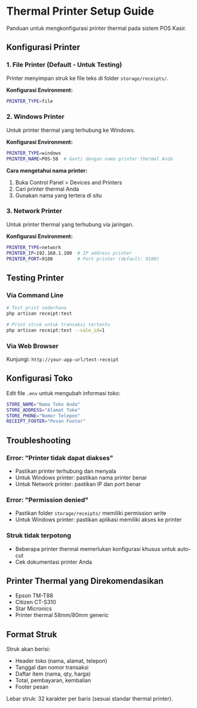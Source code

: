 # Thermal Printer Setup Guide

Panduan untuk mengkonfigurasi printer thermal pada sistem POS Kasir.

## Konfigurasi Printer

### 1. File Printer (Default - Untuk Testing)

Printer menyimpan struk ke file teks di folder `storage/receipts/`.

**Konfigurasi Environment:**

```bash
PRINTER_TYPE=file
```

### 2. Windows Printer

Untuk printer thermal yang terhubung ke Windows.

**Konfigurasi Environment:**

```bash
PRINTER_TYPE=windows
PRINTER_NAME=POS-58  # Ganti dengan nama printer thermal Anda
```

**Cara mengetahui nama printer:**

1. Buka Control Panel > Devices and Printers
2. Cari printer thermal Anda
3. Gunakan nama yang tertera di situ

### 3. Network Printer

Untuk printer thermal yang terhubung via jaringan.

**Konfigurasi Environment:**

```bash
PRINTER_TYPE=network
PRINTER_IP=192.168.1.100  # IP address printer
PRINTER_PORT=9100         # Port printer (default: 9100)
```

## Testing Printer

### Via Command Line

```bash
# Test print sederhana
php artisan receipt:test

# Print struk untuk transaksi tertentu
php artisan receipt:test --sale_id=1
```

### Via Web Browser

Kunjungi: `http://your-app-url/test-receipt`

## Konfigurasi Toko

Edit file `.env` untuk mengubah informasi toko:

```bash
STORE_NAME="Nama Toko Anda"
STORE_ADDRESS="Alamat Toko"
STORE_PHONE="Nomor Telepon"
RECEIPT_FOOTER="Pesan Footer"
```

## Troubleshooting

### Error: "Printer tidak dapat diakses"

-   Pastikan printer terhubung dan menyala
-   Untuk Windows printer: pastikan nama printer benar
-   Untuk Network printer: pastikan IP dan port benar

### Error: "Permission denied"

-   Pastikan folder `storage/receipts/` memiliki permission write
-   Untuk Windows printer: pastikan aplikasi memiliki akses ke printer

### Struk tidak terpotong

-   Beberapa printer thermal memerlukan konfigurasi khusus untuk auto-cut
-   Cek dokumentasi printer Anda

## Printer Thermal yang Direkomendasikan

-   Epson TM-T88
-   Citizen CT-S310
-   Star Micronics
-   Printer thermal 58mm/80mm generic

## Format Struk

Struk akan berisi:

-   Header toko (nama, alamat, telepon)
-   Tanggal dan nomor transaksi
-   Daftar item (nama, qty, harga)
-   Total, pembayaran, kembalian
-   Footer pesan

Lebar struk: 32 karakter per baris (sesuai standar thermal printer).
